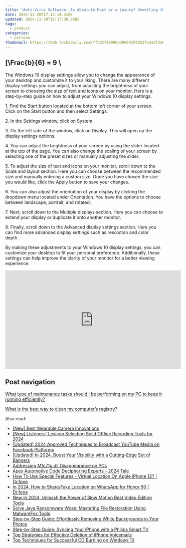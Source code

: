 ```yaml
---
title: "Anti-Virus Software: An Absolute Must or a Luxury? Unveiling the Truth with YL's Tech Perspectives"
date: 2024-11-28T17:12:14.418Z
updated: 2024-11-30T16:17:30.268Z
tags:
  - product
categories:
  - pcclean
thumbnail: https://thmb.techidaily.com/ffb0273089dad909d1970227a2adf2a6505fbce5d7b047cb362f211ef1496185.jpg
---
```


## \[\Frac{b}{6} = 9 \

The Windows 10 display settings allow you to change the appearance of your desktop and customize it to your liking. There are many different display settings you can adjust, from adjusting the brightness of your screen to choosing the size of text and icons on your monitor. Here is a step-by-step guide on how to adjust your Windows 10 display settings. 

1\. Find the Start button located at the bottom left corner of your screen. Click on the Start button and then select Settings.

2\. In the Settings window, click on System.

3\. On the left side of the window, click on Display. This will open up the display settings options. 

4\. You can adjust the brightness of your screen by using the slider located at the top of the page. You can also change the scaling of your screen by selecting one of the preset sizes or manually adjusting the slider.

5\. To adjust the size of text and icons on your monitor, scroll down to the Scale and layout section. Here you can choose between the recommended size and manually entering a custom size. Once you have chosen the size you would like, click the Apply button to save your changes.

6\. You can also adjust the orientation of your display by clicking the dropdown menu located under Orientation. You have the options to choose between landscape, portrait, and rotated.

7\. Next, scroll down to the Multiple displays section. Here you can choose to extend your display or duplicate it onto another monitor.

8\. Finally, scroll down to the Advanced display settings section. Here you can find more advanced display settings such as resolution and color depth. 

By making these adjustments to your Windows 10 display settings, you can customize your desktop to fit your personal preference. Additionally, these settings can help improve the clarity of your monitor for a better viewing experience.

<!-- affiliate ads begin -->
<iframe width="560" height="315" src="https://www.youtube.com/embed/YfEPmG_O6F8?si=93ZTVtH_zjFRz5eh" title="YouTube video player" frameborder="0" allow="accelerometer; autoplay; clipboard-write; encrypted-media; gyroscope; picture-in-picture; web-share" referrerpolicy="strict-origin-when-cross-origin" allowfullscreen></iframe>
<!-- affiliate ads end -->

## Post navigation

[What type of maintenance tasks should I be performing on my PC to keep it running efficiently?](https://tools.techidaily.com/pcclean/products/)

[What is the best way to clean my computer’s registry?](https://tools.techidaily.com/pcclean/products/)

<ins class="adsbygoogle"
     style="display:block"
     data-ad-format="autorelaxed"
     data-ad-client="ca-pub-7571918770474297"
     data-ad-slot="1223367746"></ins>

<ins class="adsbygoogle"
     style="display:block"
     data-ad-client="ca-pub-7571918770474297"
     data-ad-slot="8358498916"
     data-ad-format="auto"
     data-full-width-responsive="true"></ins>

<span class="atpl-alsoreadstyle">Also read:</span>
<div><ul>
<li><a href="https://fox-helps.techidaily.com/new-best-wearable-camera-innovations/"><u>[New] Best Wearable Camera Innovations</u></a></li>
<li><a href="https://article-helps.techidaily.com/new-listeners-lexicon-selecting-solid-offline-recording-tools-for-2024/"><u>[New] Listeners' Lexicon Selecting Solid Offline Recording Tools for 2024</u></a></li>
<li><a href="https://facebook-video-recording.techidaily.com/updated-2024-approved-techniques-to-broadcast-youtube-media-on-facebook-platforms/"><u>[Updated] 2024 Approved Techniques to Broadcast YouTube Media on Facebook Platforms</u></a></li>
<li><a href="https://facebook-record-videos.techidaily.com/updated-in-2024-boost-your-visibility-with-a-cutting-edge-set-of-banners/"><u>[Updated] In 2024, Boost Your Visibility with a Cutting-Edge Set of Banners</u></a></li>
<li><a href="https://win11.techidaily.com/addressing-mfc71udll-disappearance-on-pcs/"><u>Addressing Mfc71u.dll Disappearance on PCs</u></a></li>
<li><a href="https://buynow-reviews.techidaily.com/apex-automotive-code-deciphering-experts-2024-tale/"><u>Apex Automotive Code Deciphering Experts - 2024 Tale</u></a></li>
<li><a href="https://change-location.techidaily.com/how-to-use-special-features-virtual-location-on-apple-iphone-12-drfone-by-drfone-virtual-ios/"><u>How To Use Special Features - Virtual Location On Apple iPhone 12? | Dr.fone</u></a></li>
<li><a href="https://location-social.techidaily.com/in-2024-how-to-sharefake-location-on-whatsapp-for-honor-90-drfone-by-drfone-virtual-android/"><u>In 2024, How to Share/Fake Location on WhatsApp for Honor 90 | Dr.fone</u></a></li>
<li><a href="https://ai-video-tools.techidaily.com/new-in-2024-unleash-the-power-of-slow-motion-best-video-editing-tools/"><u>New In 2024, Unleash the Power of Slow Motion Best Video Editing Tools</u></a></li>
<li><a href="https://discover-fantastic.techidaily.com/solve-java-ransomware-woes-mastering-file-restoration-using-malwarefox-tools/"><u>Solve Java Ransomware Woes: Mastering File Restoration Using MalwareFox Tools</u></a></li>
<li><a href="https://discover-fantastic.techidaily.com/step-by-step-guide-effortlessly-removing-white-backgrounds-in-your-photos/"><u>Step-by-Step Guide: Effortlessly Removing White Backgrounds in Your Photos</u></a></li>
<li><a href="https://discover-fantastic.techidaily.com/step-by-step-guide-syncing-your-iphone-with-a-philips-smart-tv/"><u>Step-by-Step Guide: Syncing Your iPhone with a Philips Smart TV</u></a></li>
<li><a href="https://discover-fantastic.techidaily.com/top-strategies-for-effective-deletion-of-iphone-voicemails/"><u>Top Strategies for Effective Deletion of iPhone Voicemails</u></a></li>
<li><a href="https://discover-fantastic.techidaily.com/top-techniques-for-successful-cd-burning-on-windows-10/"><u>Top Techniques for Successful CD Burning on Windows 10</u></a></li>
</ul></div>

